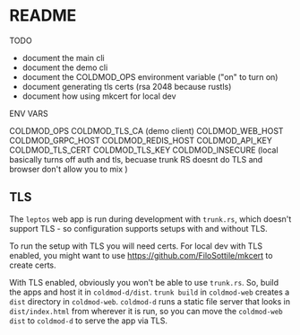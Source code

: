 # README

TODO

* document the main cli
* document the demo cli
* document the COLDMOD_OPS environment variable ("on" to turn on)
* document generating tls certs (rsa 2048 because rustls)
* document how using mkcert for local dev

ENV VARS


COLDMOD_OPS
COLDMOD_TLS_CA (demo client)
COLDMOD_WEB_HOST
COLDMOD_GRPC_HOST
COLDMOD_REDIS_HOST
COLDMOD_API_KEY
COLDMOD_TLS_CERT
COLDMOD_TLS_KEY
COLDMOD_INSECURE (local basically turns off auth and tls, becuase trunk RS doesnt do TLS and browser don't allow you to mix )


## TLS

The `leptos` web app is run during development with `trunk.rs`, which doesn't support TLS - so configuration supports setups with and without TLS.

To run the setup with TLS you will need certs. For local dev with TLS enabled, you might want to use https://github.com/FiloSottile/mkcert to create certs.

With TLS enabled, obviously you won't be able to use `trunk.rs`. So, build the apps and host it in `coldmod-d/dist`. `trunk build` in `coldmod-web` creates a `dist` directory in `coldmod-web`. `coldmod-d` runs a static file server that looks in `dist/index.html` from wherever it is run, so you can move the `coldmod-web` `dist` to `coldmod-d` to serve the app via TLS.
